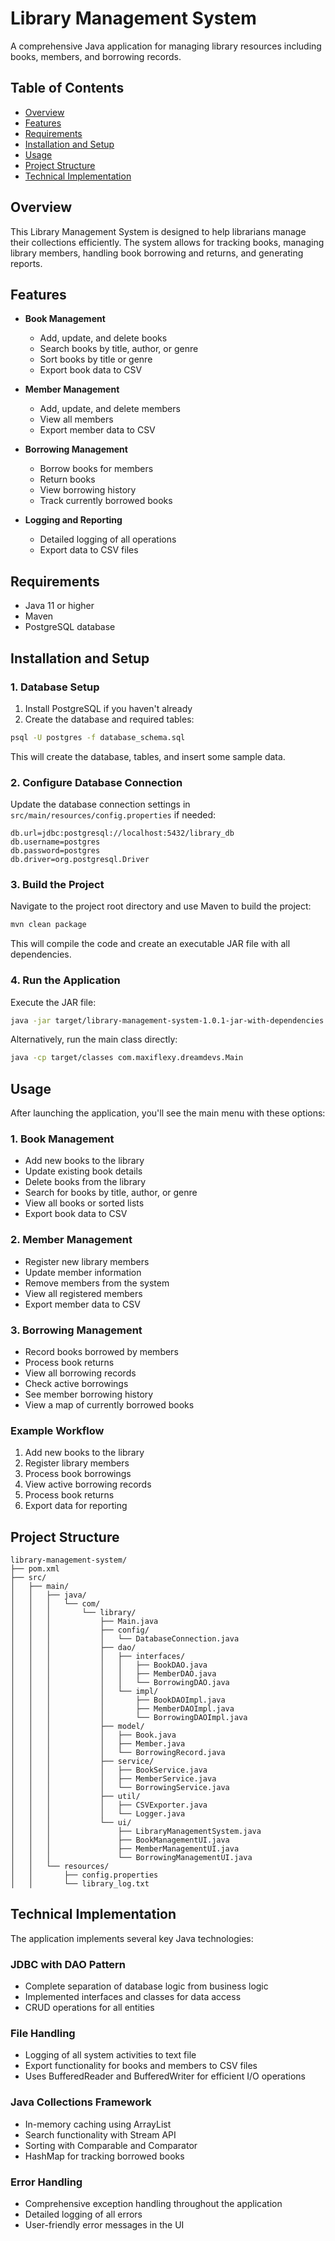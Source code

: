 # Library Management System

A comprehensive Java application for managing library resources including books, members, and borrowing records.

## Table of Contents
- [Overview](#overview)
- [Features](#features)
- [Requirements](#requirements)
- [Installation and Setup](#installation-and-setup)
- [Usage](#usage)
- [Project Structure](#project-structure)
- [Technical Implementation](#technical-implementation)

## Overview

This Library Management System is designed to help librarians manage their collections efficiently. The system allows for tracking books, managing library members, handling book borrowing and returns, and generating reports.

## Features

- **Book Management**
    - Add, update, and delete books
    - Search books by title, author, or genre
    - Sort books by title or genre
    - Export book data to CSV

- **Member Management**
    - Add, update, and delete members
    - View all members
    - Export member data to CSV

- **Borrowing Management**
    - Borrow books for members
    - Return books
    - View borrowing history
    - Track currently borrowed books

- **Logging and Reporting**
    - Detailed logging of all operations
    - Export data to CSV files

## Requirements

- Java 11 or higher
- Maven
- PostgreSQL database

## Installation and Setup

### 1. Database Setup

1. Install PostgreSQL if you haven't already
2. Create the database and required tables:

```bash
psql -U postgres -f database_schema.sql
```

This will create the database, tables, and insert some sample data.

### 2. Configure Database Connection

Update the database connection settings in `src/main/resources/config.properties` if needed:

```properties
db.url=jdbc:postgresql://localhost:5432/library_db
db.username=postgres
db.password=postgres
db.driver=org.postgresql.Driver
```

### 3. Build the Project

Navigate to the project root directory and use Maven to build the project:

```bash
mvn clean package
```

This will compile the code and create an executable JAR file with all dependencies.

### 4. Run the Application

Execute the JAR file:

```bash
java -jar target/library-management-system-1.0.1-jar-with-dependencies.jar
```

Alternatively, run the main class directly:

```bash
java -cp target/classes com.maxiflexy.dreamdevs.Main
```

## Usage

After launching the application, you'll see the main menu with these options:

### 1. Book Management
- Add new books to the library
- Update existing book details
- Delete books from the library
- Search for books by title, author, or genre
- View all books or sorted lists
- Export book data to CSV

### 2. Member Management
- Register new library members
- Update member information
- Remove members from the system
- View all registered members
- Export member data to CSV

### 3. Borrowing Management
- Record books borrowed by members
- Process book returns
- View all borrowing records
- Check active borrowings
- See member borrowing history
- View a map of currently borrowed books

### Example Workflow

1. Add new books to the library
2. Register library members
3. Process book borrowings
4. View active borrowing records
5. Process book returns
6. Export data for reporting

## Project Structure

```
library-management-system/
├── pom.xml
├── src/
│   ├── main/
│   │   ├── java/
│   │   │   └── com/
│   │   │       └── library/
│   │   │           ├── Main.java
│   │   │           ├── config/
│   │   │           │   └── DatabaseConnection.java
│   │   │           ├── dao/
│   │   │           │   ├── interfaces/
│   │   │           │   │   ├── BookDAO.java
│   │   │           │   │   ├── MemberDAO.java
│   │   │           │   │   └── BorrowingDAO.java
│   │   │           │   └── impl/
│   │   │           │       ├── BookDAOImpl.java
│   │   │           │       ├── MemberDAOImpl.java
│   │   │           │       └── BorrowingDAOImpl.java
│   │   │           ├── model/
│   │   │           │   ├── Book.java
│   │   │           │   ├── Member.java
│   │   │           │   └── BorrowingRecord.java
│   │   │           ├── service/
│   │   │           │   ├── BookService.java
│   │   │           │   ├── MemberService.java
│   │   │           │   └── BorrowingService.java
│   │   │           ├── util/
│   │   │           │   ├── CSVExporter.java
│   │   │           │   └── Logger.java
│   │   │           └── ui/
│   │   │               ├── LibraryManagementSystem.java
│   │   │               ├── BookManagementUI.java
│   │   │               ├── MemberManagementUI.java
│   │   │               └── BorrowingManagementUI.java
│   │   └── resources/
│   │       ├── config.properties
│   │       └── library_log.txt
```

## Technical Implementation

The application implements several key Java technologies:

### JDBC with DAO Pattern
- Complete separation of database logic from business logic
- Implemented interfaces and classes for data access
- CRUD operations for all entities

### File Handling
- Logging of all system activities to text file
- Export functionality for books and members to CSV files
- Uses BufferedReader and BufferedWriter for efficient I/O operations

### Java Collections Framework
- In-memory caching using ArrayList
- Search functionality with Stream API
- Sorting with Comparable and Comparator
- HashMap for tracking borrowed books

### Error Handling
- Comprehensive exception handling throughout the application
- Detailed logging of all errors
- User-friendly error messages in the UI